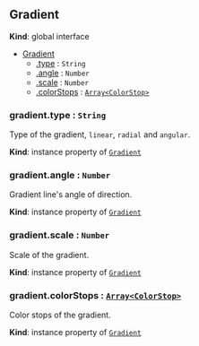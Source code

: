 ## Gradient
**Kind**: global interface

<a name="Gradient"></a>
* [Gradient](#Gradient)
    * [.type](#Gradient+type) : <code>String</code>
    * [.angle](#Gradient+angle) : <code>Number</code>
    * [.scale](#Gradient+scale) : <code>Number</code>
    * [.colorStops](#Gradient+colorStops) : [<code>Array&lt;ColorStop&gt;</code>](colorStop.md)

<a name="Gradient+type"></a>

### gradient.type : <code>String</code>
Type of the gradient, `linear`, `radial` and `angular`.

**Kind**: instance property of [<code>Gradient</code>](#Gradient)
<a name="Gradient+from"></a>

### gradient.angle : <code>Number</code>
Gradient line's angle of direction.

**Kind**: instance property of [<code>Gradient</code>](#Gradient)
<a name="Gradient+scale"></a>

### gradient.scale : <code>Number</code>
Scale of the gradient.

**Kind**: instance property of [<code>Gradient</code>](#Gradient)
<a name="Gradient+colorStops"></a>

### gradient.colorStops : [<code>Array&lt;ColorStop&gt;</code>](colorStop.md)
Color stops of the gradient.

**Kind**: instance property of [<code>Gradient</code>](#Gradient)
